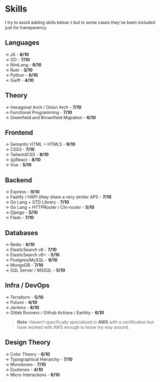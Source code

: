 # Skills

I try to avoid adding skills below `5` but in some cases they've been included
just for transparency

## Languages

&rarr; JS - **8/10**\
&rarr; GO - **7/10**\
&rarr; NimLang - **6/10**\
&rarr; Rust - **3/10**\
&rarr; Python - **6/10**\
&rarr; Swift - **4/10**

## Theory

&rarr; Hexagonal Arch / Onion Arch - **7/10**\
&rarr; Functional Programming - **7/10**\
&rarr; Greenfield and Brownfield Migration - **6/10**

## Frontend

&rarr; Semantic HTML + HTML5 - **9/10**\
&rarr; CSS3 - **7/10**\
&rarr; TailwindCSS - **8/10**\
&rarr; (p)React - **8/10**\
&rarr; Vue - **5/10**

## Backend

&rarr; Express - **9/10**\
&rarr; Fastify / HAPI (they share a very similar API) - **7/10**\
&rarr; Go Lang + STD Library - **7/10**\
&rarr; Go Lang + HTTPRouter / Chi-router - **5/10**\
&rarr; Django - **5/10**\
&rarr; Flask - **7/10**

## Databases

&rarr; Redis - **6/10**\
&rarr; ElasticSearch v6 - **7/10**\
&rarr; ElasticSearch v6+ - **5/10**\
&rarr; Postgres/MySQL - **8/10**\
&rarr; MongoDB - **7/10**\
&rarr; SQL Server / MSSQL - **5/10**

## Infra / DevOps

&rarr; Terraform - **5/10**\
&rarr; Pulumi - **4/10**\
&rarr; Jenkins - **8/10**\
&rarr; Gitlab Runners / Github Actions / Earthly - **6/10**

> **Note**: Haven't specifically specialized in **AWS** with a certification but
> have worked with AWS enough to know my way around.

## Design Theory

&rarr; Color Theory - **6/10**\
&rarr; Typographical Hierarchy - **7/10**\
&rarr; Monotones - **7/10**\
&rarr; Duotones - **4/10**\
&rarr; Micro Interactions - **6/10**
